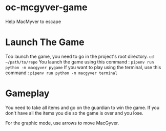 # oc-mcgyver-game
Help MacMyver to escape

# Launch The Game

Too launch the game, you need to go in the project's root directory.
`cd ~/path/to/repo`
You launch the game using this command :
`pipenv run python -m macgyver pygame`
If you want to play using the terminal, use this command :
`pipenv run python -m macgyver terminal`

# Gameplay

You need to take all items and go on the guardian to win the game. If you don't
have all the items you die so the game is over and you lose.

For the graphic mode, use arrows to move MacGyver.
